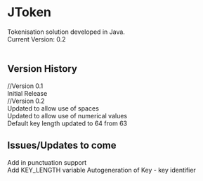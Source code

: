 # JToken
Tokenisation solution developed in Java.
<br>
Current Version: 0.2
<br>
<br>
<h2>Version History</h2>
//Version 0.1
<br>
Initial Release
<br>
//Version 0.2
<br>
Updated to allow use of spaces
<br>
Updated to allow use of numerical values
<br>
Default key length updated to 64 from 63
<h2> Issues/Updates to come </h2>
Add in punctuation support
<br>
Add KEY_LENGTH variable
Autogeneration of Key - key identifier
